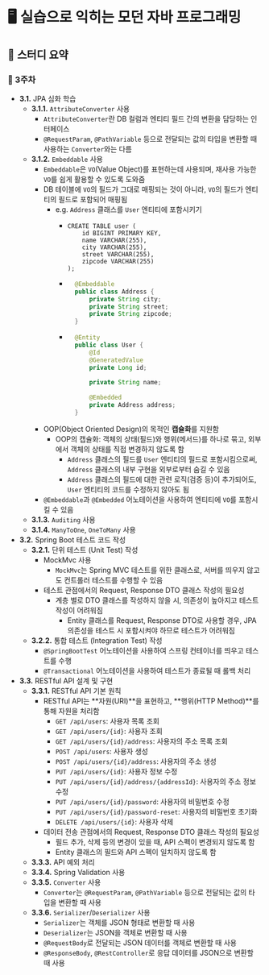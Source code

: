 # 🖥️ 실습으로 익히는 모던 자바 프로그래밍
## 📜 스터디 요약
### 📅 3주차
- **3.1.** JPA 심화 학습
  - **3.1.1.** `AttributeConverter` 사용
    - `AttributeConverter`란 DB 컬럼과 엔티티 필드 간의 변환을 담당하는 인터페이스
    - `@RequestParam`, `@PathVariable` 등으로 전달되는 값의 타입을 변환할 때 사용하는 `Converter`와는 다름
  - **3.1.2.** `Embeddable` 사용
    - `Embeddable`은 `VO`(Value Object)를 표현하는데 사용되며, 재사용 가능한 `VO`를 쉽게 활용할 수 있도록 도와줌
    - DB 테이블에 `VO`의 필드가 그대로 매핑되는 것이 아니라, `VO`의 필드가 엔티티의 필드로 포함되어 매핑됨
      - e.g. `Address` 클래스를 `User` 엔티티에 포함시키기
        - ```mysql
          CREATE TABLE user (
              id BIGINT PRIMARY KEY,
              name VARCHAR(255),
              city VARCHAR(255),
              street VARCHAR(255),
              zipcode VARCHAR(255)
          );
          ``` 
        - ```java
            @Embeddable
            public class Address {
                private String city;
                private String street;
                private String zipcode;
            }
            ```
        - ```java
            @Entity
            public class User {
                @Id
                @GeneratedValue
                private Long id;
                
                private String name;
                
                @Embedded
                private Address address;
            }
            ```
    - OOP(Object Oriented Design)의 목적인 **캡슐화**를 지원함
      - OOP의 캡슐화: 객체의 상태(필드)와 행위(메서드)를 하나로 묶고, 외부에서 객체의 상태를 직접 변경하지 않도록 함 
        - `Address` 클래스의 필드를 `User` 엔티티의 필드로 포함시킴으로써, `Address` 클래스의 내부 구현을 외부로부터 숨길 수 있음
        - `Address` 클래스의 필드에 대한 관련 로직(검증 등)이 추가되어도, `User` 엔티티의 코드를 수정하지 않아도 됨
    - `@Embeddable`과 `@Embedded` 어노테이션을 사용하여 엔티티에 `VO`를 포함시킬 수 있음
  - **3.1.3.** `Auditing` 사용
  - **3.1.4.** `ManyToOne`, `OneToMany` 사용
- **3.2.** Spring Boot 테스트 코드 작성
  - **3.2.1.** 단위 테스트 (Unit Test) 작성
    - MockMvc 사용
      - `MockMvc`는 Spring MVC 테스트를 위한 클래스로, 서버를 띄우지 않고도 컨트롤러 테스트를 수행할 수 있음 
    - 테스트 관점에서의 Request, Response DTO 클래스 작성의 필요성
      - 계층 별로 DTO 클래스를 작성하지 않을 시, 의존성이 높아지고 테스트 작성이 어려워짐
        - Entity 클래스를 Request, Response DTO로 사용할 경우, JPA 의존성을 테스트 시 포함시켜야 하므로 테스트가 어려워짐
  - **3.2.2.** 통합 테스트 (Integration Test) 작성
    - `@SpringBootTest` 어노테이션을 사용하여 스프링 컨테이너를 띄우고 테스트를 수행
    - `@Transactional` 어노테이션을 사용하여 테스트가 종료될 때 롤백 처리
- **3.3.** RESTful API 설계 및 구현
  - **3.3.1.** RESTful API 기본 원칙
    - RESTful API는 **자원(URI)**을 표현하고, **행위(HTTP Method)**를 통해 자원을 처리함
      - `GET /api/users`: 사용자 목록 조회
      - `GET /api/users/{id}`: 사용자 조회
      - `GET /api/users/{id}/address`: 사용자의 주소 목록 조회
      - `POST /api/users`: 사용자 생성
      - `POST /api/users/{id}/address`: 사용자의 주소 생성
      - `PUT /api/users/{id}`: 사용자 정보 수정
      - `PUT /api/users/{id}/address/{addressId}`: 사용자의 주소 정보 수정
      - `PUT /api/users/{id}/password`: 사용자의 비밀번호 수정
      - `PUT /api/users/{id}/password-reset`: 사용자의 비밀번호 초기화
      - `DELETE /api/users/{id}`: 사용자 삭제
    - 데이터 전송 관점에서의 Request, Response DTO 클래스 작성의 필요성
      - 필드 추가, 삭제 등의 변경이 있을 때, API 스펙이 변경되지 않도록 함
      - Entity 클래스의 필드와 API 스펙이 일치하지 않도록 함
  - **3.3.3.** API 예외 처리
  - **3.3.4.** Spring Validation 사용
  - **3.3.5.** `Converter` 사용
    - `Converter`는 `@RequestParam`, `@PathVariable` 등으로 전달되는 값의 타입을 변환할 때 사용 
  - **3.3.6.** `Serializer`/`Deserializer` 사용
    - `Serializer`는 객체를 JSON 형태로 변환할 때 사용
    - `Deserializer`는 JSON을 객체로 변환할 때 사용
    - `@RequestBody`로 전달되는 JSON 데이터를 객체로 변환할 때 사용
    - `@ResponseBody`, `@RestController`로 응답 데이터를 JSON으로 변환할 때 사용









